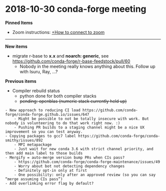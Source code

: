 # 2018-10-30 conda-forge meeting
**Pinned Items**

- Zoom instructions: [+How to connect to zoom](https://paper.dropbox.com/doc/How-to-connect-to-zoom-odl94oveHyiRv6UqTtZE5) 
----------

**New items**

- migrate r-base to **x.x** and **noarch: generic**, see https://github.com/conda-forge/r-base-feedstock/pull/60
    - Nobody in the meeting really knows anything about this. Follow up with Isuru, Ray, …?

**Previous items**

- Compiler rebuild status
    - python done for both compiler stacks
    - ~~pending: openblas (numeric stack currently held up)~~
~~~~    - Qt: try to build on Azure?
- New approach to reducing CI load https://github.com/conda-forge/conda-forge.github.io/issues/647
    - Might be possible to not be totally insecure with work. But nobody is volunteering to do that work right now. :)
    - Pushing PR builds to a staging channel might be a nice UX improvement so you can test anyway.
- Copying packages to gcc7 label https://github.com/conda-forge/conda-smithy/issues/892
    - MPI metapackage
    - Just wait for new conda 3.6 with strict channel priority, and then add main label to those builds
- Mergify = auto-merge version bump PRs when CIs pass?
    - https://github.com/conda-forge/conda-forge-maintenance/issues/49
    - Worry about bot not detecting dependency changes
    - Definitely opt-in only at first
    - One possibility: only after an approved review (so you can say “merge assuming CIs pass”)
- Add overlinking error flag by default?

